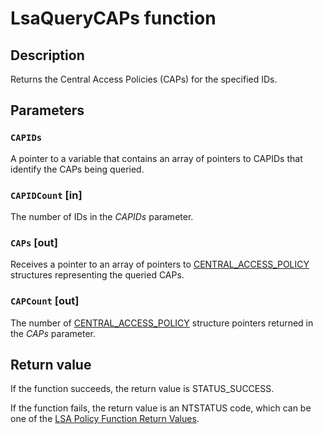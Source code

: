 # LsaQueryCAPs function

## Description

Returns the Central Access Policies (CAPs) for the specified IDs.

## Parameters

### `CAPIDs`

A pointer to a variable that contains an array of pointers to CAPIDs that identify the CAPs being queried.

### `CAPIDCount` [in]

The number of IDs in the *CAPIDs* parameter.

### `CAPs` [out]

Receives a pointer to an array of pointers to [CENTRAL_ACCESS_POLICY](https://learn.microsoft.com/windows/desktop/api/ntlsa/ns-ntlsa-central_access_policy) structures representing the queried CAPs.

### `CAPCount` [out]

The number of [CENTRAL_ACCESS_POLICY](https://learn.microsoft.com/windows/desktop/api/ntlsa/ns-ntlsa-central_access_policy) structure pointers returned in the *CAPs* parameter.

## Return value

If the function succeeds, the return value is STATUS_SUCCESS.

If the function fails, the return value is an NTSTATUS code, which can be one of the [LSA Policy Function Return Values](https://learn.microsoft.com/windows/desktop/SecMgmt/management-return-values).